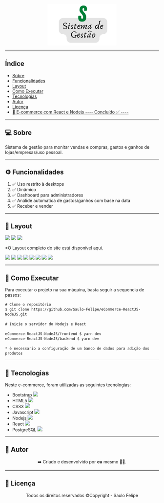<p align="center">
    <img src="logo.png" width=45%>
</p>

------------------------------------
## Índice

* [Sobre](#sobre)
* [Funcionalidades](#funcionalidades)
* [Layout](#layout)
* [Como Executar](#como-executar)
* [Tecnologias](#tecnologias)
* [Autor](#autor)
* [Licença](#licenca)
* <a href="https://e-commerce-frontend-saulo.herokuapp.com/" target="_blank"> 🏪 E-commerce com React e Nodejs ---- Concluído ✅ ----</a>

------------------------------------

## 💻 Sobre <a id="sobre"></a>
Sistema de gestão para monitar vendas e compras, gastos e ganhos de lojas/empresas/uso pessoal.
<br>

------------------------------------

## ⚙️ Funcionalidades <a id="funcionalidades"></a>
1. ✅ Uso restrito à desktops
2. ✅ Dinâmico
3. ✅ Dashboard para administradores
4. ✅ Análide automatica de gastos/ganhos com base na data
5. ✅ Receber e vender

------------------------------------

## 🎨 Layout <a id="layout"></a>

<a href="https://e-commerce-frontend-saulo.herokuapp.com/"><img src="https://img.shields.io/badge/Site-E--commerce-blue"/></a>
<img src="https://img.shields.io/badge/Backend-NodeJs-green">
<img src="https://img.shields.io/badge/Frontend-ReactJS-green">
<p>*O Layout completo do site está disponível <a href="https://e-commerce-frontend-saulo.herokuapp.com/">aqui</a>.</p>

<img src="github/layout_08.png">
<img src="github/layout_07.png">
<img src="github/layout_06.png">
<img src="github/layout_05.png">
<img src="github/layout_04.png">
<img src="github/layout_03.png">
<img src="github/layout_02.png">
<img src="github/layout_01.png">

------------------------------------

## 🧩 Como Executar <a id="como-executar"></a>

Para executar o projeto na sua máquina, basta seguir a sequencia de passos:

```
# Clone o repositório
$ git clone https://github.com/Saulo-Felipe/eCommerce-ReactJS-NodeJS.git

# Inicie o servidor do Nodejs e React

eCommerce-ReactJS-NodeJS/frontend $ yarn dev
eCommerce-ReactJS-NodeJS/backend $ yarn dev

* é necessario a configuração de um banco de dados para adição dos produtos

```

------------------------------------

## 🤖 Tecnologias <a id="tecnologias"></a>

Neste e-commerce, foram utilizadas as seguintes tecnologias: 

* Bootstrap <img src="https://cdn.jsdelivr.net/gh/devicons/devicon/icons/bootstrap/bootstrap-original.svg" width="20px" />
* HTML5 <img src="https://cdn.jsdelivr.net/gh/devicons/devicon/icons/html5/html5-original-wordmark.svg" width="20px"/> 
* CSS3 <img src="https://cdn.jsdelivr.net/gh/devicons/devicon/icons/css3/css3-original.svg" width="20px"/>
* Javascript <img src="https://cdn.jsdelivr.net/gh/devicons/devicon/icons/javascript/javascript-original.svg" width="20px"/>
* Nodejs <img src="https://cdn.jsdelivr.net/gh/devicons/devicon/icons/nodejs/nodejs-original.svg" width="20px"/>
* React <img src="https://cdn.jsdelivr.net/gh/devicons/devicon/icons/react/react-original.svg" width="20px"/>
* PostgreSQL <img src="https://cdn.jsdelivr.net/gh/devicons/devicon/icons/postgresql/postgresql-original.svg" width="20px"/>

------------------------------------

## 👨 Autor <a id="autor"></a>

<p align="center">➡️ Criado e desenvolvido por <strong>eu</strong> mesmo 🧑‍💻.</p>

------------------------------------

## 📜 Licença <a id="licenca"></a>

<p align="center">Todos os direitos reservados ©Copyright - Saulo Felipe</p>
